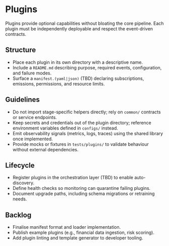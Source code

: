 # Plugins

Plugins provide optional capabilities without bloating the core pipeline. Each
plugin must be independently deployable and respect the event-driven contracts.

## Structure

- Place each plugin in its own directory with a descriptive name.
- Include a `README.md` describing purpose, required events, configuration, and
  failure modes.
- Surface a `manifest.(yaml|json)` (TBD) declaring subscriptions, emissions,
  permissions, and resource limits.

## Guidelines

- Do not import stage-specific helpers directly; rely on `common/` contracts or
  service endpoints.
- Keep secrets and credentials out of the plugin directory; reference
  environment variables defined in `configs/` instead.
- Emit observability signals (metrics, logs, traces) using the shared library
  once implemented.
- Provide mocks or fixtures in `tests/plugins/` to validate behaviour without
  external dependencies.

## Lifecycle

- Register plugins in the orchestration layer (TBD) to enable auto-discovery.
- Define health checks so monitoring can quarantine failing plugins.
- Document upgrade paths, including schema migrations or retraining needs.

## Backlog

- Finalise manifest format and loader implementation.
- Publish example plugins (e.g., financial data ingestion, risk scoring).
- Add plugin linting and template generator to developer tooling.
